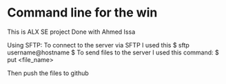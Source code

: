 # Command line for the win
This is ALX SE project
Done with Ahmed Issa

Using SFTP:
To connect to the server via SFTP I used this 
	$ sftp username@hostname
	$ <password>
To send files to the server I used this command:
	$ put <file_name>

Then push the files to github

